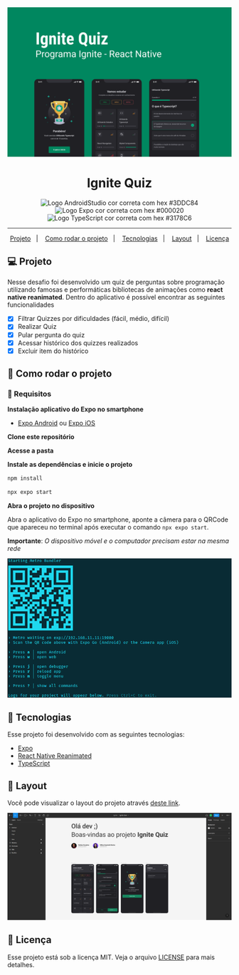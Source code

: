 <img src=".github/ignite-quiz-capa.png" />

<h1 align="center">
   Ignite Quiz
</h1>

<p align="center">
<img src="https://img.shields.io/static/v1?logo=AndroidStudio&logoColor=3DDC84&label=AndroidStudio&message=Android Studio&color=3DDC84" alt="Logo AndroidStudio cor correta com hex #3DDC84" />

<img src="https://img.shields.io/static/v1?logo=Expo&logoColor=000020&label=Expo&message=Expo&color=000020" alt="Logo Expo cor correta com hex #000020" />

<img src="https://img.shields.io/static/v1?logo=TypeScript&logoColor=3178C6&label=TypeScript&message=TypeScript&color=3178C6" alt="Logo TypeScript cor correta com hex #3178C6" />
</p>

---

<p align="center">
  <a href="#-projeto">Projeto</a>&nbsp;&nbsp;&nbsp;|&nbsp;&nbsp;&nbsp;
  <a href="#-como-rodar-o-projeto">Como rodar o projeto</a>&nbsp;&nbsp;&nbsp;|&nbsp;&nbsp;&nbsp;
  <a href="#-tecnologias">Tecnologias</a>&nbsp;&nbsp;&nbsp;|&nbsp;&nbsp;&nbsp;
  <a href="#-layout">Layout</a>&nbsp;&nbsp;&nbsp;|&nbsp;&nbsp;&nbsp;
  <a href="#-licença">Licença</a>
</p>

## 💻 Projeto

Nesse desafio foi desenvolvido um quiz de perguntas sobre programação utilizando famosas e performáticas bibliotecas de animações como **react native reanimated**. Dentro do aplicativo é possível encontrar as seguintes funcionalidades

- [x] Filtrar Quizzes por dificuldades (fácil, médio, difícil)
- [x] Realizar Quiz
- [x] Pular pergunta do quiz
- [x] Acessar histórico dos quizzes realizados
- [x] Excluir item do histórico

## 🧭 Como rodar o projeto

### 🚨 Requisitos

**Instalação aplicativo do Expo no smartphone**

- [Expo Android](https://play.google.com/store/apps/details?id=host.exp.exponent&hl=pt_BR&gl=US) ou [Expo iOS](https://apps.apple.com/us/app/expo-go/id982107779)

**Clone este repositório**

**Acesse a pasta**

**Instale as dependências e inicie o projeto**

```bash
npm install
```

```bash
npx expo start
```

**Abra o projeto no dispositivo**

Abra o aplicativo do Expo no smartphone, aponte a câmera para o QRCode que apareceu no terminal após executar o comando `npx expo start`.

**Importante**: _O dispositivo móvel e o computador precisam estar na mesma rede_

<img src=".github/npx-expo-start.png"/>

## 🚀 Tecnologias

Esse projeto foi desenvolvido com as seguintes tecnologias:

- [Expo](https://expo.dev/)
- [React Native Reanimated](https://docs.swmansion.com/react-native-reanimated/)
- [TypeScript](https://www.typescriptlang.org/pt/)

## 🔖 Layout

Você pode visualizar o layout do projeto através [deste link](https://www.figma.com/file/Is4Ep1u1Lyp1VUWLIN8Rmn/Ignite-Quiz).

<a href="https://www.figma.com/file/Is4Ep1u1Lyp1VUWLIN8Rmn/Ignite-Quiz">
  <img src=".github/ignite-quiz-figma.png" />
</a>

## 📝 Licença

Esse projeto está sob a licença MIT. Veja o arquivo [LICENSE](LICENSE) para mais detalhes.
